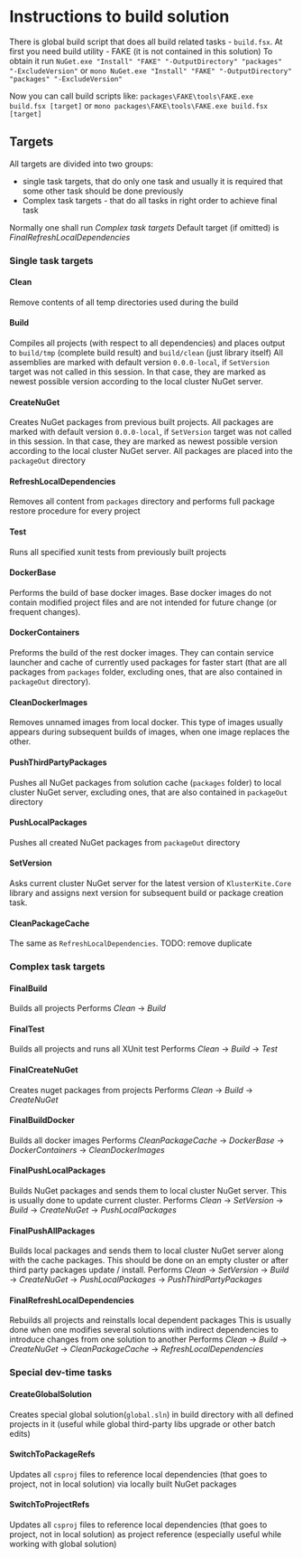 # Instructions to build solution

There is global build script that does all build related tasks - `build.fsx`.
At first you need build utility - FAKE (it is not contained in this solution)
To obtain it run `NuGet.exe "Install" "FAKE" "-OutputDirectory" "packages" "-ExcludeVersion"` or `mono NuGet.exe "Install" "FAKE" "-OutputDirectory" "packages" "-ExcludeVersion"`

Now you can call build scripts like:
`packages\FAKE\tools\FAKE.exe build.fsx [target]` or `mono packages\FAKE\tools\FAKE.exe build.fsx [target]`

## Targets

All targets are divided into two groups:
* single task targets, that do only one task and usually it is required that some other task should be done previously
* Complex task targets - that do all tasks in right order to achieve final task

Normally one shall run *Complex task targets*
Default target (if omitted) is *FinalRefreshLocalDependencies*


### Single task targets

#### Clean
Remove contents of all temp directories used during the build

#### Build
Compiles all projects (with respect to all dependencies) and places output to `build/tmp` (complete build result) and `build/clean` (just library itself)
All assemblies are marked with default version `0.0.0-local`, if `SetVersion` target was not called in this session. In that case, they are marked as newest possible version according to the local cluster NuGet server.

#### CreateNuGet
Creates NuGet packages from previous built projects.
All packages are marked with default version `0.0.0-local`, if `SetVersion` target was not called in this session. In that case, they are marked as newest possible version according to the local cluster NuGet server.
All packages are placed into the `packageOut` directory

#### RefreshLocalDependencies
Removes all content from `packages` directory and performs full package restore procedure for every project

#### Test
Runs all specified xunit tests from previously built projects

#### DockerBase
Performs the build of base docker images. Base docker images do not contain modified project files and are not intended for future change (or frequent changes).

#### DockerContainers
Preforms the build of the rest docker images. They can contain service launcher and cache of currently used packages for faster start (that are all packages from `packages` folder, excluding ones, that are also contained in `packageOut` directory).

#### CleanDockerImages
Removes unnamed images from local docker. This type of images usually appears during subsequent builds of images, when one image replaces the other.

#### PushThirdPartyPackages
Pushes all NuGet packages from solution cache (`packages` folder) to local cluster NuGet server, excluding ones, that are also contained in `packageOut` directory

#### PushLocalPackages
Pushes all created NuGet packages from `packageOut` directory

#### SetVersion
Asks current cluster NuGet server for the latest version of `KlusterKite.Core` library and assigns next version for subsequent build or package creation task.

#### CleanPackageCache
The same as `RefreshLocalDependencies`. TODO: remove duplicate


### Complex task targets

#### FinalBuild
Builds all projects
Performs *Clean* -> *Build*

#### FinalTest
Builds all projects and runs all XUnit test
Performs *Clean* -> *Build* -> *Test*

#### FinalCreateNuGet
Creates nuget packages from projects
Performs *Clean* -> *Build* -> *CreateNuGet*

#### FinalBuildDocker
Builds all docker images
Performs *CleanPackageCache* -> *DockerBase* -> *DockerContainers* -> *CleanDockerImages*

#### FinalPushLocalPackages
Builds NuGet packages and sends them to local cluster NuGet server.
This is usually done to update current cluster.
Performs *Clean* -> *SetVersion* -> *Build* -> *CreateNuGet* -> *PushLocalPackages*

#### FinalPushAllPackages
Builds local packages and sends them to local cluster NuGet server along with the cache packages.
This should be done on an empty cluster or after third party packages update / install.
Performs *Clean* -> *SetVersion* -> *Build* -> *CreateNuGet* -> *PushLocalPackages* -> *PushThirdPartyPackages*

#### FinalRefreshLocalDependencies
Rebuilds all projects and reinstalls local dependent packages
This is usually done when one modifies several solutions with indirect dependencies to introduce changes from one solution to another
Performs *Clean* -> *Build* -> *CreateNuGet* -> *CleanPackageCache* -> *RefreshLocalDependencies*

### Special dev-time tasks

#### CreateGlobalSolution
Creates special global solution(`global.sln`) in build directory with all defined projects in it (useful while global third-party libs upgrade or other batch edits)

#### SwitchToPackageRefs
Updates all `csproj` files to reference local dependencies (that goes to project, not in local solution) via locally built NuGet packages

#### SwitchToProjectRefs
Updates all `csproj` files to reference local dependencies (that goes to project, not in local solution) as project reference (especially useful while working with global solution)
